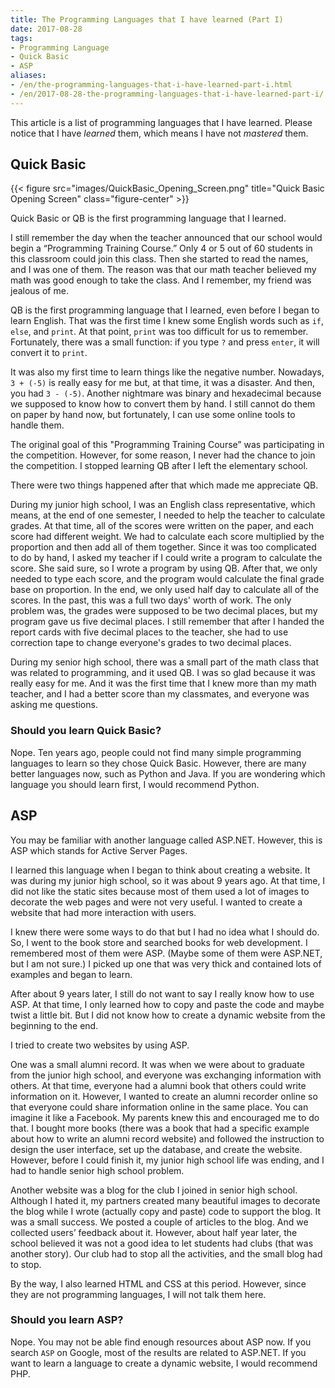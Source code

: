 ```yaml
---
title: The Programming Languages that I have learned (Part I)
date: 2017-08-28
tags:
- Programming Language
- Quick Basic
- ASP
aliases:
- /en/the-programming-languages-that-i-have-learned-part-i.html
- /en/2017-08-28-the-programming-languages-that-i-have-learned-part-i/
---
```


This article is a list of programming languages that I have learned. Please notice that I have *learned* them, which means I have not *mastered* them.

<!--more-->

## Quick Basic

{{< figure src="images/QuickBasic_Opening_Screen.png" title="Quick Basic Opening Screen" class="figure-center" >}}

Quick Basic or QB is the first programming language that I learned.

I still remember the day when the teacher announced that our school would begin a “Programming Training Course.” Only 4 or 5 out of 60 students in this classroom could join this class. Then she started to read the names, and I was one of them. The reason was that our math teacher believed my math was good enough to take the class. And I remember, my friend was jealous of me.

QB is the first programming language that I learned, even before I began to learn English. That was the first time I knew some English words such as `if`, `else`, and `print`. At that point, `print` was too difficult for us to remember. Fortunately, there was a small function: if you type `?` and press `enter`, it will convert it to `print`.

It was also my first time to learn things like the negative number. Nowadays, `3 + (-5)` is really easy for me but, at that time, it was a disaster. And then, you had `3 - (-5)`. Another nightmare was binary and hexadecimal because we supposed to know how to convert them by hand. I still cannot do them on paper by hand now, but fortunately, I can use some online tools to handle them.

The original goal of this "Programming Training Course” was participating in the competition. However, for some reason, I never had the chance to join the competition. I stopped learning QB after I left the elementary school.

There were two things happened after that which made me appreciate QB.

During my junior high school, I was an English class representative, which means, at the end of one semester, I needed to help the teacher to calculate grades. At that time, all of the scores were written on the paper, and each score had different weight. We had to calculate each score multiplied by the proportion and then add all of them together. Since it was too complicated to do by hand, I asked my teacher if I could write a program to calculate the score. She said sure, so I wrote a program by using QB. After that, we only needed to type each score, and the program would calculate the final grade base on proportion. In the end, we only used half day to calculate all of the scores. In the past, this was a full two days' worth of work. The only problem was, the grades were supposed to be two decimal places, but my program gave us five decimal places. I still remember that after I handed the report cards with five decimal places to the teacher, she had to use correction tape to change everyone's grades to two decimal places.

During my senior high school, there was a small part of the math class that was related to programming, and it used QB. I was so glad because it was really easy for me. And it was the first time that I knew more than my math teacher, and I had a better score than my classmates, and everyone was asking me questions.

### Should you learn Quick Basic?

Nope. Ten years ago, people could not find many simple programming languages to learn so they chose Quick Basic. However, there are many better languages now, such as Python and Java. If you are wondering which language you should learn first, I would recommend Python.

## ASP

You may be familiar with another language called ASP.NET. However, this is ASP which stands for Active Server Pages.

I learned this language when I began to think about creating a website. It was during my junior high school, so it was about 9 years ago. At that time, I did not like the static sites because most of them used a lot of images to decorate the web pages and were not very useful. I wanted to create a website that had more interaction with users.

I knew there were some ways to do that but I had no idea what I should do. So, I went to the book store and searched books for web development. I remembered most of them were ASP. (Maybe some of them were ASP.NET, but I am not sure.) I picked up one that was very thick and contained lots of examples and began to learn.

After about 9 years later, I still do not want to say I really know how to use ASP. At that time, I only learned how to copy and paste the code and maybe twist a little bit. But I did not know how to create a dynamic website from the beginning to the end.

I tried to create two websites by using ASP.

One was a small alumni record. It was when we were about to graduate from the junior high school, and everyone was exchanging information with others. At that time, everyone had a alumni book that others could write information on it. However, I wanted to create an alumni recorder online so that everyone could share information online in the same place. You can imagine it like a Facebook. My parents knew this and encouraged me to do that. I bought more books (there was a book that had a specific example about how to write an alumni record website) and followed the instruction to design the user interface, set up the database, and create the website. However, before I could finish it, my junior high school life was ending, and I had to handle senior high school problem.

Another website was a blog for the club I joined in senior high school. Although I hated it, my partners created many beautiful images to decorate the blog while I wrote (actually copy and paste) code to support the blog. It was a small success. We posted a couple of articles to the blog. And we collected users’ feedback about it. However, about half year later, the school believed it was not a good idea to let students had clubs (that was another story). Our club had to stop all the activities, and the small blog had to stop.

By the way, I also learned HTML and CSS at this period. However, since they are not programming languages, I will not talk them here.

### Should you learn ASP?

Nope. You may not be able find enough resources about ASP now. If you search  `ASP` on Google, most of the results are related to ASP.NET. If you want to learn a language to create a dynamic website, I would recommend PHP.